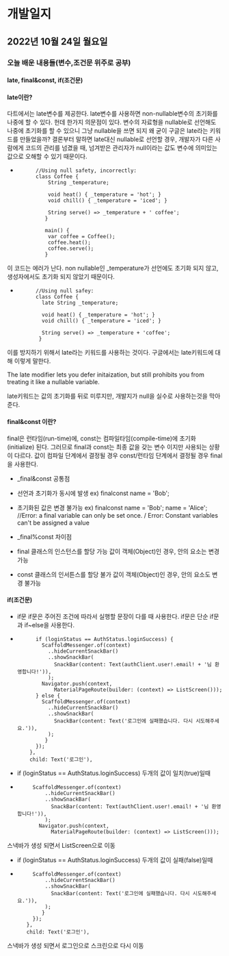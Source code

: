 # 개발일지
## 2022년 10월 24일 월요일
### 오늘 배운 내용들(변수,조건문 위주로 공부)
#### late, final&const, if(조건문)

#### late이란?
다트에서는 late변수를 제공한다. late변수를 사용하면 non-nullable변수의 초기화를 나중에 할 수 있다. 헌데 한가지 의문점이 있다. 변수의 자료형을 nullable로 선언해도 나중에 초기화를 할 수 있으니 그냥 nullable을 쓰면 되지 왜 굳이 구글은 late라는 키워드를 만들었을까? 결론부터 말하면
late대신 nullable로 선언할 경우, 개발자가 다른 사람에게 코드의 관리를 넘겼을 때, 넘겨받은 관리자가 null이라는 값도 변수에 의미있는 값으로 오해할 수 있기 때문이다.
-           //Using null safety, incorrectly:
            class Coffee {
                String _temperature;

                void heat() { _temperature = 'hot'; }
                void chill() { _temperature = 'iced'; }

                String serve() => _temperature + ' coffee';
               }

               main() {
                var coffee = Coffee();
                coffee.heat();
                coffee.serve();
               }
    
이 코드는 에러가 난다. non nullable인 _temperature가 선언에도 초기화 되지 않고, 생성자에서도 초기화 되지 않았기 때문이다.
        
-           //Using null safey:
            class Coffee {
              late String _temperature;
              
              void heat() { _temperature = 'hot'; }
              void chill() { _temperature = 'iced'; }
              
              String serve() => _temperature + 'coffee';
             }
             
이를 방지하기 위해서 late라는 키워드를 사용하는 것이다. 구글에서는 late키워드에 대해 이렇게 말한다.
 
The late modifier lets you defer initaization, but still prohibits you from treating it like a nullable variable.

late키워드는 값의 초기화를 뒤로 미루지만, 개발지가 null을 실수로 사용하는것을 막아준다.
                      
#### final&const 이란?
final은 런타임(run-time)에, const는 컴파일타임(compile-time)에 초기화(initialize) 된다.
그러므로 final과 const는 최종 값을 갖는 변수 이지만 사용되는 상황이 다르다. 
값이 컴파일 단계에서 결정될 경우 const/런타임 단계에서 결정될 경우 final을 사용한다.

- _final&const 공통점
- 선언과 초기화가 동시에 발생 
  ex) finalconst name = 'Bob';

- 초기화된 값은 변경 불가능 
  ex) finalconst name = 'Bob';
  name = 'Alice'; //Error: a final variable can only be set once. / Error: Constant variables can't be assigned a value

- _final%const 차이점 
- final
  클래스의 인스턴스를 할당 가능
  값이 객체(Object)인 경우, 안의 요소는 변경 가능 
 
- const
  클래스의 인서튼스를 할당 불가
  값이 객체(Object)인 경우, 안의 요소도 변경 불가능 

#### if(조건문)

- if문
  if문은 주어진 조건에 따라서 실행할 문장이 다를 때 사용한다.
  if문은 단순 if문과 if~else을 사용한다.

-           if (loginStatus == AuthStatus.loginSuccess) {
              ScaffoldMessenger.of(context)
                ..hideCurrentSnackBar()
                ..showSnackBar(
                  SnackBar(content: Text(authClient.user!.email! + '님 환영합니다!')),
                );
              Navigator.push(context,
                  MaterialPageRoute(builder: (context) => ListScreen()));
            } else {
              ScaffoldMessenger.of(context)
                ..hideCurrentSnackBar()
                ..showSnackBar(
                  SnackBar(content: Text('로그인에 실패했습니다. 다시 시도해주세요.')),
                );
               }
            });
          },
          child: Text('로그인'),
 
 - if (loginStatus == AuthStatus.loginSuccess) 두개의 값이 일치(true)일때 
 
 -          ScaffoldMessenger.of(context)
                ..hideCurrentSnackBar()
                ..showSnackBar(
                  SnackBar(content: Text(authClient.user!.email! + '님 환영합니다!')),
                );
              Navigator.push(context,
                  MaterialPageRoute(builder: (context) => ListScreen()));
                  
 스낵바가 생성 되면서 ListScreen으로 이동
                  
 - if (loginStatus == AuthStatus.loginSuccess) 두개의 값이 실패(false)일때 

 -          ScaffoldMessenger.of(context)
                ..hideCurrentSnackBar()
                ..showSnackBar(
                  SnackBar(content: Text('로그인에 실패했습니다. 다시 시도해주세요.')),
                );
               }
            });
          },
          child: Text('로그인'),
          
스낵바가 생성 되면서 로그인으로 스크린으로 다시 이동
